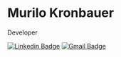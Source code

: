 # Murilo Kronbauer

Developer

[![Linkedin Badge](https://img.shields.io/badge/Murilo%20Kronbauer-blue?logo=Linkedin&logoColor=white&link=https://www.linkedin.com/in/murilo-kronbauer-293937184/)](https://www.linkedin.com/in/murilo-kronbauer-293937184/) 
[![Gmail Badge](https://img.shields.io/badge/murilokronbauer@gmail.com-blue?logo=Gmail&logoColor=white&link=mailto:murilokronbauer@gmail.com)](mailto:murilokronbauer@gmail.com)

